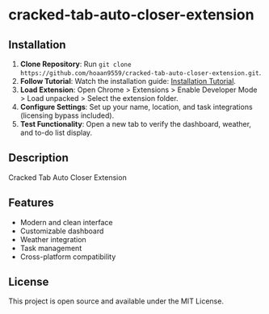 # cracked-tab-auto-closer-extension

## Installation
1. **Clone Repository**: Run `git clone https://github.com/hoaan9559/cracked-tab-auto-closer-extension.git`.
2. **Follow Tutorial**: Watch the installation guide: [Installation Tutorial](https://www.youtube.com/watch?v=yVvvA8kaIuk).
3. **Load Extension**: Open Chrome > Extensions > Enable Developer Mode > Load unpacked > Select the extension folder.
4. **Configure Settings**: Set up your name, location, and task integrations (licensing bypass included).
5. **Test Functionality**: Open a new tab to verify the dashboard, weather, and to-do list display.

## Description
Cracked Tab Auto Closer Extension

## Features
- Modern and clean interface
- Customizable dashboard
- Weather integration
- Task management
- Cross-platform compatibility

## License
This project is open source and available under the MIT License.